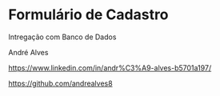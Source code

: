 # Formulário de Cadastro

Intregação com Banco de Dados



André Alves

https://www.linkedin.com/in/andr%C3%A9-alves-b5701a197/

https://github.com/andrealves8

